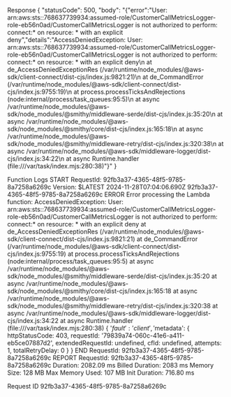 Response
{
  "statusCode": 500,
  "body": "{\"error\":\"User: arn:aws:sts::768637739934:assumed-role/CustomerCallMetricsLogger-role-eb56n0ad/CustomerCallMetricsLogger is not authorized to perform: connect:* on resource: * with an explicit deny\",\"details\":\"AccessDeniedException: User: arn:aws:sts::768637739934:assumed-role/CustomerCallMetricsLogger-role-eb56n0ad/CustomerCallMetricsLogger is not authorized to perform: connect:* on resource: * with an explicit deny\\n    at de_AccessDeniedExceptionRes (/var/runtime/node_modules/@aws-sdk/client-connect/dist-cjs/index.js:9821:21)\\n    at de_CommandError (/var/runtime/node_modules/@aws-sdk/client-connect/dist-cjs/index.js:9755:19)\\n    at process.processTicksAndRejections (node:internal/process/task_queues:95:5)\\n    at async /var/runtime/node_modules/@aws-sdk/node_modules/@smithy/middleware-serde/dist-cjs/index.js:35:20\\n    at async /var/runtime/node_modules/@aws-sdk/node_modules/@smithy/core/dist-cjs/index.js:165:18\\n    at async /var/runtime/node_modules/@aws-sdk/node_modules/@smithy/middleware-retry/dist-cjs/index.js:320:38\\n    at async /var/runtime/node_modules/@aws-sdk/middleware-logger/dist-cjs/index.js:34:22\\n    at async Runtime.handler (file:///var/task/index.mjs:280:38)\"}"
}

Function Logs
START RequestId: 92fb3a37-4365-48f5-9785-8a7258a6269c Version: $LATEST
2024-11-28T07:04:06.690Z	92fb3a37-4365-48f5-9785-8a7258a6269c	ERROR	Error processing the Lambda function: AccessDeniedException: User: arn:aws:sts::768637739934:assumed-role/CustomerCallMetricsLogger-role-eb56n0ad/CustomerCallMetricsLogger is not authorized to perform: connect:* on resource: * with an explicit deny
    at de_AccessDeniedExceptionRes (/var/runtime/node_modules/@aws-sdk/client-connect/dist-cjs/index.js:9821:21)
    at de_CommandError (/var/runtime/node_modules/@aws-sdk/client-connect/dist-cjs/index.js:9755:19)
    at process.processTicksAndRejections (node:internal/process/task_queues:95:5)
    at async /var/runtime/node_modules/@aws-sdk/node_modules/@smithy/middleware-serde/dist-cjs/index.js:35:20
    at async /var/runtime/node_modules/@aws-sdk/node_modules/@smithy/core/dist-cjs/index.js:165:18
    at async /var/runtime/node_modules/@aws-sdk/node_modules/@smithy/middleware-retry/dist-cjs/index.js:320:38
    at async /var/runtime/node_modules/@aws-sdk/middleware-logger/dist-cjs/index.js:34:22
    at async Runtime.handler (file:///var/task/index.mjs:280:38) {
  '$fault': 'client',
  '$metadata': {
    httpStatusCode: 403,
    requestId: '79839a74-060c-41e6-a411-eb5ce07887d2',
    extendedRequestId: undefined,
    cfId: undefined,
    attempts: 1,
    totalRetryDelay: 0
  }
}
END RequestId: 92fb3a37-4365-48f5-9785-8a7258a6269c
REPORT RequestId: 92fb3a37-4365-48f5-9785-8a7258a6269c	Duration: 2082.09 ms	Billed Duration: 2083 ms	Memory Size: 128 MB	Max Memory Used: 107 MB	Init Duration: 716.80 ms

Request ID
92fb3a37-4365-48f5-9785-8a7258a6269c
